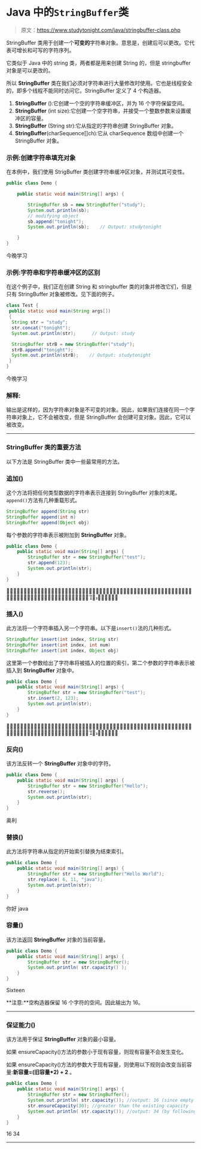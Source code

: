 # Java 中的`StringBuffer`类

> 原文：<https://www.studytonight.com/java/stringbuffer-class.php>

StringBuffer 类用于创建一个**可变的**字符串对象。意思是，创建后可以更改。它代表可增长和可写的字符序列。

它类似于 Java 中的 string 类，两者都是用来创建 String 的，但是 stringbuffer 对象是可以更改的。

所以 **StringBuffer** 类在我们必须对字符串进行大量修改时使用。它也是线程安全的，即多个线程不能同时访问它。StringBuffer 定义了 4 个构造器。

1.  **StringBuffer** ():它创建一个空的字符串缓冲区，并为 16 个字符保留空间。
2.  **StringBuffer** (int size):它创建一个空字符串，并接受一个整数参数来设置缓冲区的容量。
3.  **StringBuffer** (String str):它从指定的字符串创建 StringBuffer 对象。
4.  **StringBuffer**(charSequence[]ch):它从 charSequence 数组中创建一个 StringBuffer 对象。

### 示例:创建字符串填充对象

在本例中，我们使用 StrigBuffer 类创建字符串缓冲区对象，并测试其可变性。

```java
public class Demo {

	public static void main(String[] args) {

		StringBuffer sb = new StringBuffer("study");
		System.out.println(sb);
		// modifying object
		sb.append("tonight");
		System.out.println(sb);    // Output: studytonight

	}
} 
```

今晚学习

### 示例:字符串和字符串缓冲区的区别

在这个例子中，我们正在创建 String 和 stringbuffer 类的对象并修改它们，但是只有 StringBuffer 对象被修改。见下面的例子。

```java
class Test {
 public static void main(String args[])
 {
  String str = "study";
  str.concat("tonight");
  System.out.println(str);      // Output: study

  StringBuffer strB = new StringBuffer("study");
  strB.append("tonight");
  System.out.println(strB);    // Output: studytonight
 }
} 
```

今晚学习

### 解释:

输出是这样的，因为字符串对象是不可变的对象。因此，如果我们连接在同一个字符串对象上，它不会被改变，但是 StringBuffer 会创建可变对象。因此，它可以被改变。

* * *

### StringBuffer 类的重要方法

以下方法是 StringBuffer 类中一些最常用的方法。

### 追加()

这个方法将把任何类型数据的字符串表示连接到 StringBuffer 对象的末尾。`append()`方法有几种重载形式。

```java
StringBuffer append(String str)
StringBuffer append(int n)
StringBuffer append(Object obj) 
```

每个参数的字符串表示被附加到 **StringBuffer** 对象。

```java
public class Demo {
	public static void main(String[] args) {
		StringBuffer str = new StringBuffer("test");
		str.append(123);
		System.out.println(str);
	}
} 
```



### 插入()

此方法将一个字符串插入另一个字符串。以下是`insert()`法的几种形式。

```java
StringBuffer insert(int index, String str)
StringBuffer insert(int index, int num)
StringBuffer insert(int index, Object obj) 
```

这里第一个参数给出了字符串将被插入的位置的索引，第二个参数的字符串表示被插入到 **StringBuffer** 对象中。

```java
public class Demo {
	public static void main(String[] args) {
		StringBuffer str = new StringBuffer("test");
		str.insert(2, 123);
		System.out.println(str);
	}
} 
```



### 反向()

该方法反转一个 **StringBuffer** 对象中的字符。

```java
public class Demo {
	public static void main(String[] args) {
		StringBuffer str = new StringBuffer("Hello");
		str.reverse();
		System.out.println(str);
	}
} 
```

奥利

### 替换()

此方法将字符串从指定的开始索引替换为结束索引。

```java
public class Demo {
	public static void main(String[] args) {
		StringBuffer str = new StringBuffer("Hello World");
		str.replace( 6, 11, "java");
		System.out.println(str);
	}
}
```

你好 java

### 容量()

该方法返回 **StringBuffer** 对象的当前容量。

```java
public class Demo {
	public static void main(String[] args) {
		StringBuffer str = new StringBuffer();
		System.out.println( str.capacity() );
	}
} 
```

Sixteen

**注意:**空构造器保留 16 个字符的空间。因此输出为 16。

* * *

### 保证能力()

该方法用于保证 **StringBuffer** 对象的最小容量。

如果 ensureCapacity()方法的参数小于现有容量，则现有容量不会发生变化。

如果 ensureCapacity()方法的参数大于现有容量，则使用以下规则会改变当前容量:**新容量=(旧容量*2) + 2** 。

```java
public class Demo {
	public static void main(String[] args) {
		StringBuffer str = new StringBuffer();
		System.out.println( str.capacity()); //output: 16 (since empty constructor reserves space for 16 characters)
		str.ensureCapacity(30); //greater than the existing capacity
		System.out.println( str.capacity()); //output: 34 (by following the rule - (oldcapacity*2) + 2.) i.e (16*2)+2 = 34.
	}
} 
```

16 34

* * *